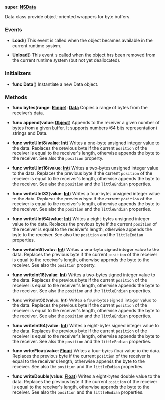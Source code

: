 **super**: **[NSData](NSData.md)**

Data class provide object-oriented wrappers for byte buffers.

### Events

* **Load**()
This event is called when the object becames available in the current runtime system.

* **Unload**()
This event is called when the object has been removed from the current runtime system (but not yet deallocated).



### Initializers

* **func** **Data**()
Instantiate a new Data object.



### Methods

* **func** **bytes**(**range**: **[Range](range.md)**): <strong>[Data](data.md)</strong> 
Copies a range of bytes from the receiver’s data.

* **func** **append**(**value**: **[Object](../gravity/types.md)**)
Appends to the receiver a given number of bytes from a given buffer. It supports numbers (64 bits representation) strings and Data.

* **func** **writeUInt8**(**value**: **[Int](../gravity/types.md)**)
Writes a one-byte unsigned integer value to the data. Replaces the previous byte if the current <code>position</code> of the receiver is equal to the receiver's length, otherwise appends the byte to the receiver. See also the <code>position</code> property.

* **func** **writeUInt16**(**value**: **[Int](../gravity/types.md)**)
Writes a two-bytes unsigned integer value to the data. Replaces the previous byte if the current <code>position</code> of the receiver is equal to the receiver's length, otherwise appends the byte to the receiver. See also the <code>position</code> and the <code>littleEndian</code> properties.

* **func** **writeUInt32**(**value**: **[Int](../gravity/types.md)**)
Writes a four-bytes unsigned integer value to the data. Replaces the previous byte if the current <code>position</code> of the receiver is equal to the receiver's length, otherwise appends the byte to the receiver. See also the <code>position</code> and the <code>littleEndian</code> properties.

* **func** **writeUInt64**(**value**: **[Int](../gravity/types.md)**)
Writes a eight-bytes unsigned integer value to the data. Replaces the previous byte if the current <code>position</code> of the receiver is equal to the receiver's length, otherwise appends the byte to the receiver. See also the <code>position</code> and the <code>littleEndian</code> properties.

* **func** **writeInt8**(**value**: **[Int](../gravity/types.md)**)
Writes a one-byte signed integer value to the data. Replaces the previous byte if the current <code>position</code> of the receiver is equal to the receiver's length, otherwise appends the byte to the receiver. See also the <code>position</code> property.

* **func** **writeInt16**(**value**: **[Int](../gravity/types.md)**)
Writes a two-bytes signed integer value to the data. Replaces the previous byte if the current <code>position</code> of the receiver is equal to the receiver's length, otherwise appends the byte to the receiver. See also the <code>position</code> and the <code>littleEndian</code> properties.

* **func** **writeInt32**(**value**: **[Int](../gravity/types.md)**)
Writes a four-bytes signed integer value to the data. Replaces the previous byte if the current <code>position</code> of the receiver is equal to the receiver's length, otherwise appends the byte to the receiver. See also the <code>position</code> and the <code>littleEndian</code> properties.

* **func** **writeInt64**(**value**: **[Int](../gravity/types.md)**)
Writes a eight-bytes signed integer value to the data. Replaces the previous byte if the current <code>position</code> of the receiver is equal to the receiver's length, otherwise appends the byte to the receiver. See also the <code>position</code> and the <code>littleEndian</code> properties.

* **func** **writeFloat**(**value**: **[Float](../gravity/types.md)**)
Writes a four-bytes float value to the data. Replaces the previous byte if the current <code>position</code> of the receiver is equal to the receiver's length, otherwise appends the byte to the receiver. See also the <code>position</code> and the <code>littleEndian</code> properties.

* **func** **writeDouble**(**value**: **[Float](../gravity/types.md)**)
Writes a eight-bytes double value to the data. Replaces the previous byte if the current <code>position</code> of the receiver is equal to the receiver's length, otherwise appends the byte to the receiver. See also the <code>position</code> and the <code>littleEndian</code> properties.





